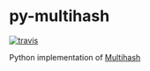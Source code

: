 # py-multihash

[![travis](https://travis-ci.org/bmcorser/py-multihash.svg?branch=master)](https://travis-ci.org/bmcorser/py-multihash)

Python implementation of [Multihash](https://github.com/jbenet/multihash)
